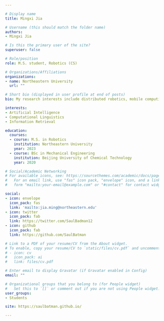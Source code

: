 ```yaml
---

# Display name
title: Mingxi Jia

# Username (this should match the folder name)
authors:
- Mingxi Jia

# Is this the primary user of the site?
superuser: false

# Role/position
role: M.S. student, Robotics (CS)

# Organizations/Affiliations
organizations:
- name: Northeastern University
  url: ""

# Short bio (displayed in user profile at end of posts)
bio: My research interests include distributed robotics, mobile computing and programmable matter.

interests:
- Artificial Intelligence
- Computational Linguistics
- Information Retrieval

education:
  courses:
  - course: M.S. in Robotics
    institution: Northeastern University
    year: 2023
  - course: BSc in Mechanical Engineering
    institution: Beijing University of Chemical Technology
    year: 2020

# Social/Academic Networking
# For available icons, see: https://sourcethemes.com/academic/docs/page-builder/#icons
#   For an email link, use "fas" icon pack, "envelope" icon, and a link in the
#   form "mailto:your-email@example.com" or "#contact" for contact widget.

social:
- icon: envelope
  icon_pack: fas
  link: 'mailto:jia.ming@northeastern.edu'
- icon: twitter
  icon_pack: fab
  link: https://twitter.com/SaulBadman12
- icon: github
  icon_pack: fab
  link: https://github.com/SaulBatman

# Link to a PDF of your resume/CV from the About widget.
# To enable, copy your resume/CV to `static/files/cv.pdf` and uncomment the lines below.
# - icon: cv
#   icon_pack: ai
#   link: files/cv.pdf

# Enter email to display Gravatar (if Gravatar enabled in Config)
email: ""

# Organizational groups that you belong to (for People widget)
#   Set this to `[]` or comment out if you are not using People widget.
user_groups:
- Students

site: https://saulbatman.github.io/

---
```


<meta http-equiv = "refresh" content = " 0 ; url = https://saulbatman.github.io/"/>
